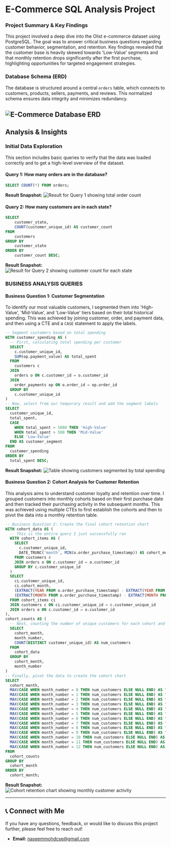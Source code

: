 # E-Commerce SQL Analysis Project

### Project Summary & Key Findings

This project involved a deep dive into the Olist e-commerce dataset using PostgreSQL. The goal was to answer critical business questions regarding customer behavior, segmentation, and retention. Key findings revealed that the customer base is heavily skewed towards 'Low-Value' segments and that monthly retention drops significantly after the first purchase, highlighting opportunities for targeted engagement strategies.

### Database Schema (ERD)

The database is structured around a central `orders` table, which connects to customers, products, sellers, payments, and reviews. This normalized schema ensures data integrity and minimizes redundancy.

![E-Commerce Database ERD](https://raw.githubusercontent.com/Naseem-DataAnalytics/ecommerce-sql-analysis/main/ecommerce-erd.png)
---

## Analysis & Insights

### Initial Data Exploration

This section includes basic queries to verify that the data was loaded correctly and to get a high-level overview of the dataset.

#### Query 1: How many orders are in the database?
```sql
SELECT COUNT(*) FROM orders;
```
**Result Snapshot:**
![Result for Query 1 showing total order count](https://raw.githubusercontent.com/Naseem-DataAnalytics/ecommerce-sql-analysis/main/query-1-result.png)

#### Query 2: How many customers are in each state?
```sql
SELECT
	customer_state,
	COUNT(customer_unique_id) AS customer_count
FROM
	customers
GROUP BY
	customer_state
ORDER BY
	customer_count DESC;
```
**Result Snapshot:**
![Result for Query 2 showing customer count for each state](https://raw.githubusercontent.com/Naseem-DataAnalytics/ecommerce-sql-analysis/main/query-2-result.png)

### BUSINESS ANALYSIS QUERIES
#### Business Question 1: Customer Segmentation

To identify our most valuable customers, I segmented them into 'High-Value', 'Mid-Value', and 'Low-Value' tiers based on their total historical spending. This was achieved by joining customer, order, and payment data, and then using a CTE and a `CASE` statement to apply the labels.

```sql
-- Segment customers based on total spending
WITH customer_spending AS (
  -- First, calculating total spending per customer
  SELECT
    c.customer_unique_id,
    SUM(op.payment_value) AS total_spent
  FROM
    customers c
  JOIN
    orders o ON c.customer_id = o.customer_id
  JOIN
    order_payments op ON o.order_id = op.order_id
  GROUP BY
    c.customer_unique_id
)
-- Now, select from our temporary result and add the segment labels
SELECT
  customer_unique_id,
  total_spent,
  CASE
    WHEN total_spent > 1000 THEN 'High-Value'
    WHEN total_spent > 500 THEN 'Mid-Value'
    ELSE 'Low-Value'
  END AS customer_segment
FROM
  customer_spending
ORDER BY
  total_spent DESC;
```
**Result Snapshot:**
![Table showing customers segmented by total spending](https://raw.githubusercontent.com/Naseem-DataAnalytics/ecommerce-sql-analysis/main/customer-segmentation-result.png)

#### Business Question 2: Cohort Analysis for Customer Retention

This analysis aims to understand customer loyalty and retention over time. I grouped customers into monthly cohorts based on their first purchase date and then tracked their purchasing activity in the subsequent months. This was achieved using multiple CTEs to first establish the cohorts and then to pivot the data into a monthly retention table.

```sql
-- Business Question 2: Create the final cohort retention chart
WITH cohort_data AS (
  -- This is the entire query I just successfully ran
  WITH cohort_items AS (
    SELECT
      c.customer_unique_id,
      DATE_TRUNC('month', MIN(o.order_purchase_timestamp)) AS cohort_month
    FROM customers c
    JOIN orders o ON c.customer_id = o.customer_id
    GROUP BY c.customer_unique_id
  )
  SELECT
    ci.customer_unique_id,
    ci.cohort_month,
    (EXTRACT(YEAR FROM o.order_purchase_timestamp) - EXTRACT(YEAR FROM ci.cohort_month)) * 12 +
    (EXTRACT(MONTH FROM o.order_purchase_timestamp) - EXTRACT(MONTH FROM ci.cohort_month)) AS month_number
  FROM cohort_items ci
  JOIN customers c ON ci.customer_unique_id = c.customer_unique_id
  JOIN orders o ON c.customer_id = o.customer_id
),
cohort_counts AS (
  -- Next, counting the number of unique customers for each cohort and month number
  SELECT
    cohort_month,
    month_number,
    COUNT(DISTINCT customer_unique_id) AS num_customers
  FROM
    cohort_data
  GROUP BY
    cohort_month,
    month_number
)
-- Finally, pivot the data to create the cohort chart
SELECT
  cohort_month,
  MAX(CASE WHEN month_number = 0 THEN num_customers ELSE NULL END) AS "Month 0",
  MAX(CASE WHEN month_number = 1 THEN num_customers ELSE NULL END) AS "Month 1",
  MAX(CASE WHEN month_number = 2 THEN num_customers ELSE NULL END) AS "Month 2",
  MAX(CASE WHEN month_number = 3 THEN num_customers ELSE NULL END) AS "Month 3",
  MAX(CASE WHEN month_number = 4 THEN num_customers ELSE NULL END) AS "Month 4",
  MAX(CASE WHEN month_number = 5 THEN num_customers ELSE NULL END) AS "Month 5",
  MAX(CASE WHEN month_number = 6 THEN num_customers ELSE NULL END) AS "Month 6",
  MAX(CASE WHEN month_number = 7 THEN num_customers ELSE NULL END) AS "Month 7",
  MAX(CASE WHEN month_number = 8 THEN num_customers ELSE NULL END) AS "Month 8",
  MAX(CASE WHEN month_number = 9 THEN num_customers ELSE NULL END) AS "Month 9",
  MAX(CASE WHEN month_number = 10 THEN num_customers ELSE NULL END) AS "Month 10",
  MAX(CASE WHEN month_number = 11 THEN num_customers ELSE NULL END) AS "Month 11",
  MAX(CASE WHEN month_number = 12 THEN num_customers ELSE NULL END) AS "Month 12"
FROM
  cohort_counts
GROUP BY
  cohort_month
ORDER BY
  cohort_month;
```

**Result Snapshot:**
![Cohort retention chart showing monthly customer activity](https://raw.githubusercontent.com/Naseem-DataAnalytics/ecommerce-sql-analysis/main/cohort-analysis-result.png)

---

## 📞 Connect with Me

If you have any questions, feedback, or would like to discuss this project further, please feel free to reach out!

* **Email:** naseemmohdcse@gmail.com

